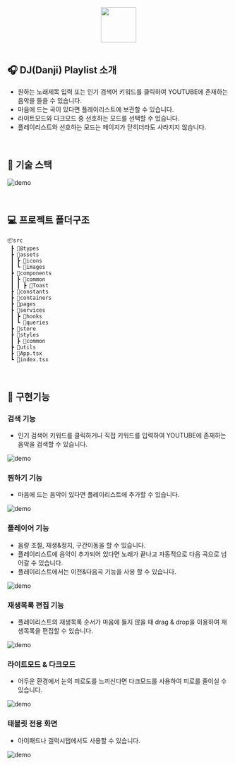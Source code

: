 <div align="center" >
  <img width="80px;" src="https://user-images.githubusercontent.com/53927959/156761961-e410b204-1795-4577-8038-f45524e8bde2.png"/>
</div>
<br>

## 🎧 DJ(Danji) Playlist 소개

- 원하는 노래제목 입력 또는 인기 검색어 키워드를 클릭하여 YOUTUBE에 존재하는 음악을 들을 수 있습니다.
- 마음에 드는 곡이 있다면 플레이리스트에 보관할 수 있습니다.
- 라이트모드와 다크모드 중 선호하는 모드를 선택할 수 있습니다.
- 플레이리스트와 선호하는 모드는 페이지가 닫히더라도 사라지지 않습니다.

<br>

## 🔨 기술 스택

![demo](https://user-images.githubusercontent.com/53927959/156761659-36bcbbd4-8f95-4196-8aea-994e8891f9b7.png)

<br>

## 💻 프로젝트 폴더구조

```
📦src
 ┣ 📂@types
 ┣ 📂assets
 ┃ ┣ 📂icons
 ┃ ┗ 📂images
 ┣ 📂components
 ┃ ┣ 📂common
 ┃ ┃ ┣ 📂Toast
 ┣ 📂constants
 ┣ 📂containers
 ┣ 📂pages
 ┣ 📂services
 ┃ ┣ 📂hooks
 ┃ ┗ 📂queries
 ┣ 📂store
 ┣ 📂styles
 ┃ ┣ 📂common
 ┣ 📂utils
 ┣ 📜App.tsx
 ┗ 📜index.tsx
```

<br>

## 📢 구현기능

### 검색 기능

- 인기 검색어 키워드를 클릭하거나 직접 키워드를 입력하여 YOUTUBE에 존재하는 음악을 검색할 수 있습니다.
  <br/>

![demo](https://user-images.githubusercontent.com/53927959/155874043-6182a74b-e9ad-46ec-bb7d-0e46e02540dd.gif)

### 찜하기 기능

- 마음에 드는 음악이 있다면 플레이리스트에 추가할 수 있습니다.
  <br/>

![demo](https://user-images.githubusercontent.com/53927959/155874069-bbf1029c-afa1-470c-a8d3-975623b8cd0a.gif)

### 플레이어 기능

- 음량 조절, 재생&정지, 구간이동을 할 수 있습니다.
- 플레이리스트에 음악이 추가되어 있다면 노래가 끝나고 자동적으로 다음 곡으로 넘어갈 수 있습니다.
- 플레이리스트에서는 이전&다음곡 기능을 사용 할 수 있습니다.
  <br/>

![demo](https://user-images.githubusercontent.com/53927959/155874083-c6adce80-f223-4b9e-a4e8-3544a4b65155.gif)

### 재생목록 편집 기능

- 플레이리스트의 재생목록 순서가 마음에 들지 않을 때 drag & drop을 이용하여 재생목록을 편집할 수 있습니다.
  <br/>

![demo](https://user-images.githubusercontent.com/53927959/156770780-7da7e2ae-4ad2-418d-81a6-88f7eba5034c.gif)

### 라이트모드 & 다크모드

- 어두운 환경에서 눈의 피로도를 느끼신다면 다크모드를 사용하여 피로를 줄이실 수 있습니다.
  <br/>

![demo](https://user-images.githubusercontent.com/53927959/156982466-2d45b783-1586-40f6-a5d8-7b9daf86faf4.gif)

### 태블릿 전용 화면

- 아이패드나 갤럭시탭에서도 사용할 수 있습니다.
  <br/>

![demo](https://user-images.githubusercontent.com/53927959/156762854-be5648cf-21be-4d5c-9c2d-bb581c943fd5.png)